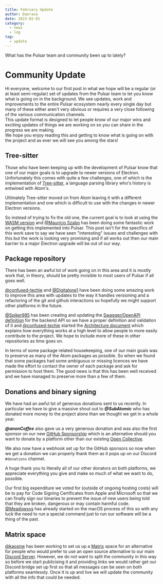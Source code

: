 ```yaml
---
title: February Update
author: Daeraxa
date: 2023-02-01
category:
  - news
  - log
tag:
  - update
---
```


What has the Pulsar team and community been up to lately?

<!-- more -->

# Community Update

Hi everyone, welcome to our first post in what we hope will be a regular (or at
least semi-regular) set of updates from the Pulsar team to let you know what
is going on in the background. We see updates, work and improvements to the
entire Pulsar ecosystem nearly every single day but many of these either aren't
very obvious or requires a very close following of the various communication
channels.  
This update format is designed to let people know of our major wins and exciting
updates of things we are working on so you can share in the progress we are
making.  
We hope you enjoy reading this and getting to know what is going on with the
project and as ever we will see you among the stars!

## Tree-sitter

Those who have been keeping up with the development of Pulsar know that one of
our major goals is to upgrade to newer versions of Electron. Unfortunately
this comes with quite a few challenges, one of which is the implementation of
[Tree-sitter](https://tree-sitter.github.io/tree-sitter/), a language parsing
library who's history is entwined with Atom's.

Ultimately Tree-sitter moved on from Atom leaving it with a different
implementation and one which is difficult to use with the changes in newer
Electron versions.

So instead of trying to fix the old one, the current goal is to look at using
the [WASM version](https://github.com/tree-sitter/tree-sitter/blob/master/lib/binding_web/README.md)
and [@Maurício Szabo] has been doing some fantastic work on getting this
implemented into Pulsar. This post isn't for the specifics of this work save to
say we have seen "interesting" issues and challenges with this but the work is
looking very promising and if all works out then our main barrier to a major
Electron upgrade will be out of our way.

## Package repository

There has been an awful lot of work going on in this area and it is mostly
work that, in theory, should be pretty invisible to most users of Pulsar if all
goes well.

[@confused-techie] and [@Digitalone1] have been doing some amazing work to improve
this area with updates to the way it handles versioning and a refactoring of the
git and github interactions so hopefully we might support other platforms in the
future.

[@Spiker985] has been creating and updating the [Swagger/OpenAPI definition](https://api.pulsar-edit.dev/swagger-ui/)
for the backend API so we have a proper definition and validation of it and
[@confused-techie] started the [Architecture document](https://github.com/pulsar-edit/package-backend/blob/main/ARCHITECTURE.md)
which explains how everything works at a high level to allow people to more
easily contribute to the project. We hope to include more of these in other
repositories as time goes on.

In terms of some package related housekeeping, one of our main goals was to
preserve as many of the Atom packages as possible. So when we found that some
packages had some ambiguous or missing licences we have made the effort to
contact the owner of each package and ask for permission to host them.
The good news is that this has been well received and we have managed to
preserve more than a few of them.

## Donations and binary signing

We have had an awful lot of generous donations sent to us recently. In
particular we have to give a massive shout out to **_@SubAtomic_** who has
donated more money to the project alone than we thought we get in a whole year.

**_@anonCoffee_** also gave us a very generous donation and was also the first
sponsor on our new [GitHub Sponsorship](https://github.com/sponsors/pulsar-edit)
which is an alternative should you want to donate by a platform other than our
existing [Open Collective](https://opencollective.com/pulsar-edit).

We also now have a webhook set up for the GitHub sponsors so now when we get
a donation we can properly thank them as it pops up on our Discord `#donations`
channel.

A huge thank you to literally all of our other donators on both platforms, we
appreciate everything you give and make so much of what we want to do, possible.

Our first big expenditure we voted for (outside of ongoing hosting costs) will
be to pay for Code Signing Certificates from Apple and Microsoft so that we can finally sign our
binaries to prevent the issue of new users being told that they are broken,
dangerous or may contain harmful code. [@Meadowsys] has already started on the
macOS process of this so with any luck the need to run a special command just
to run our software will be a thing of the past.

## Matrix space

[@kaosine] has been working to set us up a [Matrix](https://matrix.org/) space for
an alternative for people who would prefer to use an open source alternative to our main
[Discord Server](https://discord.gg/7aEbB9dGRT). However, we do not want to
split the community in this way so before we start publicising it and providing
links we would rather get our Discord bridge set up first so that all messages
can be seen on both platforms seamlessly. Once it is up and live we will update
the community with all the info that could be needed.

[@maurício szabo]: https://github.com/mauricioszabo
[@confused-techie]: https://github.com/confused-Techie
[@digitalone1]: https://github.com/Digitalone1
[@spiker985]: https://github.com/spiker985
[@meadowsys]: https://github.com/Meadowsys
[@kaosine]: https://github.com/kaosine
